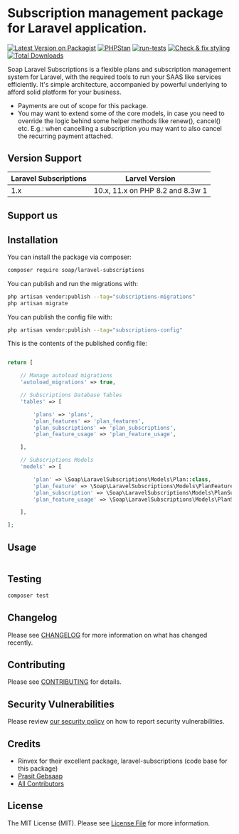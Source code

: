 # Subscription management package for Laravel application.

[![Latest Version on Packagist](https://img.shields.io/packagist/v/soap/laravel-subscriptions.svg?style=flat-square)](https://packagist.org/packages/soap/laravel-subscriptions)
[![PHPStan](https://github.com/soap/laravel-subscriptions/actions/workflows/phpstan.yml/badge.svg)](https://github.com/soap/laravel-subscriptions/actions/workflows/phpstan.yml)
[![run-tests](https://github.com/soap/laravel-subscriptions/actions/workflows/run-tests.yml/badge.svg)](https://github.com/soap/laravel-subscriptions/actions/workflows/run-tests.yml)
[![Check & fix styling](https://github.com/soap/laravel-subscriptions/actions/workflows/php-cs-fixer.yml/badge.svg)](https://github.com/soap/laravel-subscriptions/actions/workflows/php-cs-fixer.yml)
[![Total Downloads](https://img.shields.io/packagist/dt/soap/laravel-subscriptions.svg?style=flat-square)](https://packagist.org/packages/soap/laravel-subscriptions)

Soap Laravel Subscriptions is a flexible plans and subscription management system for Laravel, with the required tools to run your SAAS like services efficiently. It's simple architecture, accompanied by powerful underlying to afford solid platform for your business.

 - Payments are out of scope for this package.
 - You may want to extend some of the core models, in case you need to override the logic behind some helper methods like renew(), cancel() etc. E.g.: when cancelling a subscription you may want to also cancel the recurring payment attached.
## Version Support
| Laravel Subscriptions      | Larvel Version      |
| ------------- | -------------------------------- |
| 1.x           | 10.x, 11.x on PHP 8.2 and 8.3w 1 |

## Support us



## Installation

You can install the package via composer:

```bash
composer require soap/laravel-subscriptions
```

You can publish and run the migrations with:

```bash
php artisan vendor:publish --tag="subscriptions-migrations"
php artisan migrate
```

You can publish the config file with:

```bash
php artisan vendor:publish --tag="subscriptions-config"
```

This is the contents of the published config file:

```php

return [

    // Manage autoload migrations
    'autoload_migrations' => true,

    // Subscriptions Database Tables
    'tables' => [

        'plans' => 'plans',
        'plan_features' => 'plan_features',
        'plan_subscriptions' => 'plan_subscriptions',
        'plan_feature_usage' => 'plan_feature_usage',

    ],

    // Subscriptions Models
    'models' => [

        'plan' => \Soap\LaravelSubscriptions\Models\Plan::class,
        'plan_feature' => \Soap\LaravelSubscriptions\Models\PlanFeature::class,
        'plan_subscription' => \Soap\LaravelSubscriptions\Models\PlanSubscription::class,
        'plan_feature_usage' => \Soap\LaravelSubscriptions\Models\PlanSubscriptionUsage::class,

    ],

];
```

## Usage

```php

```

## Testing

```bash
composer test
```

## Changelog

Please see [CHANGELOG](CHANGELOG.md) for more information on what has changed recently.

## Contributing

Please see [CONTRIBUTING](https://github.com/spatie/.github/blob/main/CONTRIBUTING.md) for details.

## Security Vulnerabilities

Please review [our security policy](../../security/policy) on how to report security vulnerabilities.

## Credits
- Rinvex for their excellent package, laravel-subscriptions (code base for this package)
- [Prasit Gebsaap](https://github.com/soap)
- [All Contributors](../../contributors)

## License

The MIT License (MIT). Please see [License File](LICENSE.md) for more information.
